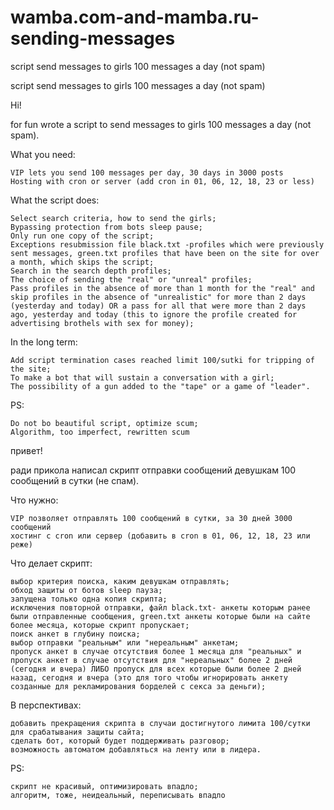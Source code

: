 wamba.com-and-mamba.ru-sending-messages
=======================================

script send messages to girls 100 messages a day (not spam)


script send messages to girls 100 messages a day (not spam)

Hi!

for fun wrote a script to send messages to girls 100 messages a day (not spam).

What you need:

    VIP lets you send 100 messages per day, 30 days in 3000 posts
    Hosting with cron or server (add cron in 01, 06, 12, 18, 23 or less)

What the script does:

    Select search criteria, how to send the girls;
    Bypassing protection from bots sleep pause;
    Only run one copy of the script;
    Exceptions resubmission file black.txt -profiles which were previously sent messages, green.txt profiles that have been on the site for over a month, which skips the script;
    Search in the search depth profiles;
    The choice of sending the "real" or "unreal" profiles;
    Pass profiles in the absence of more than 1 month for the "real" and skip profiles in the absence of "unrealistic" for more than 2 days (yesterday and today) OR a pass for all that were more than 2 days ago, yesterday and today (this to ignore the profile created for advertising brothels with sex for money);

In the long term:

    Add script termination cases reached limit 100/sutki for tripping of the site;
    To make a bot that will sustain a conversation with a girl;
    The possibility of a gun added to the "tape" or a game of "leader".

PS:

    Do not bo beautiful script, optimize scum;
    Algorithm, too imperfect, rewritten scum

привет!

ради прикола написал скрипт отправки сообщений девушкам 100 сообщений в сутки (не спам).

Что нужно:

    VIP позволяет отправлять 100 сообщений в сутки, за 30 дней 3000 сообщений
    хостинг с cron или сервер (добавить в cron в 01, 06, 12, 18, 23 или реже)

Что делает скрипт:

    выбор критерия поиска, каким девушкам отправлять;
    обход защиты от ботов sleep пауза;
    запущена только одна копия скрипта;
    исключения повторной отправки, файл black.txt- анкеты которым ранее были отправленные сообщения, green.txt анкеты которые были на сайте более месяца, которые скрипт пропускает;
    поиск анкет в глубину поиска;
    выбор отправки "реальным" или "нереальным" анкетам;
    пропуск анкет в случае отсутствия более 1 месяца для "реальных" и пропуск анкет в случае отсутствия для "нереальных" более 2 дней (сегодня и вчера) ЛИБО пропуск для всех которые были более 2 дней назад, сегодня и вчера (это для того чтобы игнорировать анкету созданные для рекламирования борделей с секса за деньги);

В перспективах:

    добавить прекращения скрипта в случаи достигнутого лимита 100/сутки для срабатывания защиты сайта;
    сделать бот, который будет поддерживать разговор;
    возможность автоматом добавляться на ленту или в лидера.

PS:

    скрипт не красивый, оптимизировать впадло;
    алгоритм, тоже, неидеальный, переписывать впадло
